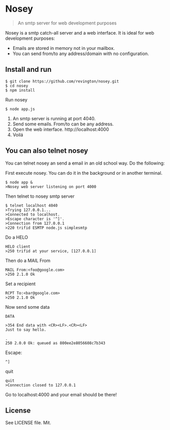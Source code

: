 Nosey
=====

> An smtp server for web development purposes

Nosey is a smtp catch-all server and a web interface.
It is ideal for web development purposes:
- Emails are stored in memory not in your mailbox.
- You can send from/to any address/domain with no configuration.

Install and run
---------------

	$ git clone https://github.com/revington/nosey.git
	$ cd nosey
	$ npm install

Run nosey

	$ node app.js

1. An smtp server is running at port 4040.
2. Send some emails. From/to can be any address.
3. Open the web interface. http://localhost:4000
4. Voilá

You can also telnet nosey
-------------------------
You can telnet nosey an send a email in 
an old school way. Do the following:

First execute nosey. You can do it in the background or in another
terminal. 

	$ node app &
	>Nosey web server listening on port 4000

Then telnet to nosey smtp server

	$ telnet localhost 4040
	>Trying 127.0.0.1...
	>Connected to localhost.
	>Escape character is '^]'.
	>Connection from 127.0.0.1
	>220 trifid ESMTP node.js simplesmtp

Do a HELO

	HELO client
	>250 trifid at your service, [127.0.0.1]

Then do a MAIL From

	MAIL From:<foo@google.com>
	>250 2.1.0 Ok

Set a recipient

	RCPT To:<bar@google.com>
	>250 2.1.0 Ok

Now send some data

	DATA

	>354 End data with <CR><LF>.<CR><LF>
	Just to say hello.

	.
	250 2.0.0 Ok: queued as 800ee2e8056608c7b343

Escape:

	^]  

quit

	quit
	>Connection closed to 127.0.0.1   

Go to localhost:4000 and your email should be there!


License
-------
See LICENSE file. Mit.
